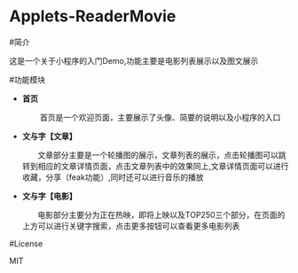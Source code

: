 # Applets-ReaderMovie
#简介

 这是一个关于小程序的入门Demo,功能主要是电影列表展示以及图文展示

#功能模块

+ **首页**

  &nbsp; &nbsp; &nbsp; &nbsp; 首页是一个欢迎页面，主要展示了头像、简要的说明以及小程序的入口

+ **文与字【文章】**

  &nbsp; &nbsp; &nbsp; &nbsp;文章部分主要是一个轮播图的展示，文章列表的展示，点击轮播图可以跳转到相应的文章详情页面，点击文章列表中的效果同上,文章详情页面可以进行收藏，分享（feak功能）,同时还可以进行音乐的播放

+ **文与字【电影】**

  &nbsp; &nbsp; &nbsp; &nbsp;电影部分主要分为正在热映，即将上映以及TOP250三个部分，在页面的上方可以进行关键字搜索，点击更多按钮可以查看更多电影列表 


#License

MIT

